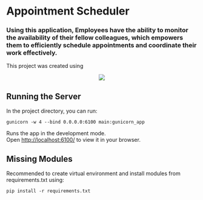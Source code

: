# Appointment Scheduler
### Using this application, Employees have the ability to monitor the availability of their fellow colleagues, which empowers them to efficiently schedule appointments and coordinate their work effectively.
This project was created using
 <p align="center">
  <a href="#">
    <img src="https://skillicons.dev/icons?i=html,css,js,flask,sqlite,github" />
  </a>
</p>

## Running the Server

In the project directory, you can run:
```
gunicorn -w 4 --bind 0.0.0.0:6100 main:gunicorn_app
```

Runs the app in the development mode.\
Open <http://localhost:6100/> to view it in your browser.

## Missing Modules

Recommended to create virtual environment and install modules from requirements.txt using:
```
pip install -r requirements.txt
```

